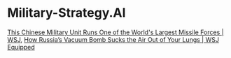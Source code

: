 # Military-Strategy.AI
[This Chinese Military Unit Runs One of the World's Largest Missile Forces | WSJ](https://youtu.be/m_SgPTgspXQ), [How Russia’s Vacuum Bomb Sucks the Air Out of Your Lungs | WSJ Equipped](https://youtu.be/A_0hbiaefCw)
